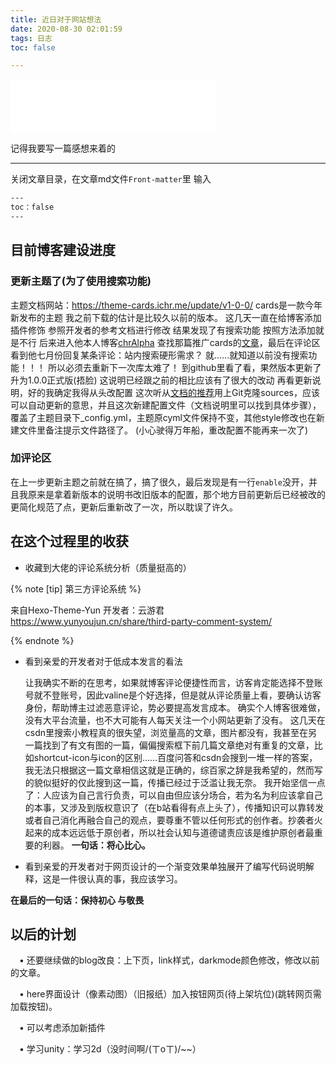 ```yaml
---
title: 近日对于网站想法
date: 2020-08-30 02:01:59
tags: 日志
toc: false

---
```



<iframe frameborder="no" border="0" marginwidth="0" marginheight="0" width=330 height=86 src="//music.163.com/outchain/player?type=2&id=1474404223&auto=0&height=66"></iframe>

记得我要写一篇感想来着的
<!--more-->
---

关闭文章目录，在文章md文件`Front-matter`里 输入
```bash
---
toc：false
---
```


## 目前博客建设进度

### 更新主题了(为了使用搜索功能)

主题文档网站：<https://theme-cards.ichr.me/update/v1-0-0/>
cards是一款今年新发布的主题
我之前下载的估计是比较久以前的版本。
这几天一直在给博客添加插件修饰
参照开发者的参考文档进行修改
结果发现了有搜索功能
按照方法添加就是不行
后来进入他本人博客[chrAlpha](https://ichr.me/) 查找那篇推广cards的[文章](https://blog.ichr.me/post/hexo-theme-cards/)，最后在评论区看到他七月份回复某条评论：站内搜索硬形需求？
就……就知道以前没有搜索功能！！！
所以必须去重新下一次库太难了！
到github里看了看，果然版本更新了
升为1.0.0正式版(捂脸)
这说明已经跟之前的相比应该有了很大的改动
再看更新说明，好的我确定我得从头改配置
这次听从[文档的推荐](https://theme-cards.ichr.me/start/)用上Git克隆sources，应该可以自动更新的意思，并且这次新建配置文件（文档说明里可以找到具体步骤），覆盖了主题目录下_config.yml，主题原cyml文件保持不变，其他style修改也在新建文件里备注提示文件路径了。
(小心驶得万年船，重改配置不能再来一次了)
### 加评论区
在上一步更新主题之前就在搞了，搞了很久，最后发现是有一行`enable`没开，并且我原来是拿着新版本的说明书改旧版本的配置，那个地方目前更新后已经被改的更简化规范了点，更新后重新改了一次，所以耽误了许久。


## 在这个过程里的收获
+ 收藏到大佬的评论系统分析（质量挺高的）

{% note [tip] 第三方评论系统 %}

来自Hexo-Theme-Yun 开发者：云游君
<https://www.yunyoujun.cn/share/third-party-comment-system/>

{% endnote %}


+ 看到亲爱的开发者对于低成本发言的看法

    让我确实不断的在思考，如果就博客评论便捷性而言，访客肯定能选择不登账号就不登账号，因此valine是个好选择，但是就从评论质量上看，要确认访客身份，帮助博主过滤恶意评论，势必要提高发言成本。
    确实个人博客很难做，没有大平台流量，也不大可能有人每天关注一个小网站更新了没有。
    这几天在csdn里搜索小教程真的很失望，浏览量高的文章，图片都没有，我甚至在另一篇找到了有文有图的一篇，偏偏搜索框下前几篇文章绝对有重复的文章，比如shortcut-icon与icon的区别……百度问答和csdn会搜到一堆一样的答案，我无法只根据这一篇文章相信这就是正确的，综百家之辞是我希望的，然而写的貌似挺好的仅此搜到这一篇，传播已经过于泛滥让我无奈。
    我开始坚信一点了：人应该为自己言行负责，可以自由但应该分场合，若为名为利应该拿自己的本事，又涉及到版权意识了（在b站看得有点上头了），传播知识可以靠转发或者自己消化再融合自己的观点，要尊重不管以任何形式的创作者。抄袭者火起来的成本远远低于原创者，所以社会认知与道德谴责应该是维护原创者最重要的利器。
    **一句话：将心比心。**
+ 看到亲爱的开发者对于网页设计的一个渐变效果单独展开了编写代码说明解释，这是一件很认真的事，我应该学习。


**在最后的一句话：保持初心 与敬畏**


## 以后的计划

　•  还要继续做的blog改良：上下页，link样式，darkmode颜色修改，修改以前的文章。

　•  here界面设计（像素动图）（旧报纸）加入按钮网页(待上架坑位)(跳转网页需加载按钮)。

　•  可以考虑添加新插件

　•  学习unity：学习2d（没时间啊/(ㄒoㄒ)/~~）
